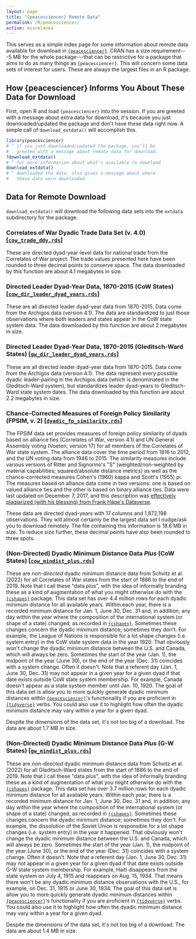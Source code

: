 ```yaml
---
layout: page
title: "{peacesciencer} Remote Data"
permalink: /R/peacesciencer/
active: miscelanea
---
```


This serves as a simple index page for some information about remote data available for download in [`{peacesciencer}`](http://svmiller.com/peacesciencer/). CRAN has a size requirement---5 MB for the whole package---that can be restrictive for a package that aims to do as many things as `{peacesciencer}`. This will concern some data sets of interest for users. These are always the largest files in an R package.

## How {peacesciencer} Informs You About These Data for Download

First, open R and load `{peacesciencer}` into the session. If you are greeted with a message about extra data for download, it's because you just downloaded/updated the package and don't have these data right now. A simple call of `download_extdata()` will accomplish this.

```r
library(peacesciencer)
# ^ if you just downloaded/updated the package, you'll be 
#   greeted with a message about remote data for download.
?download_extdata() 
# ^ for more information about what's available to download
download_extdata() 
# ^ downloaded the data, also gives a message about where
#   these data were downloaded.
```

## Data for Remote Download

`download_extdata()` will download the following data sets into the `extdata` subdirectory for the package.

### Correlates of War Dyadic Trade Data Set (v. 4.0) [[`cow_trade_ddy.rds`](http://svmiller.com/R/peacesciencer/cow_trade_ddy.rds)]

These are directed dyad-year-level data for national trade from the Correlates of War project. The trade values presented here have been rounded to three decimal points to conserve space. The data downloaded by this function are about 4.1 megabytes in size.

### Directed Leader Dyad-Year Data, 1870-2015 (CoW States) [[`cow_dir_leader_dyad_years.rds`](http://svmiller.com/R/peacesciencer/cow_dir_leader_dyad_years.rds)]

These are all directed leader dyad-year data from 1870-2015. Data come from the Archigos data (version 4.1). The data are standardized to just those observations where both leaders and states appear in the CoW state system data. The data downloaded by this function are about 2 megabytes in size.

### Directed Leader Dyad-Year Data, 1870-2015 (Gleditsch-Ward States) [[`gw_dir_leader_dyad_years.rds`](http://svmiller.com/R/peacesciencer/gw_dir_leader_dyad_years.rds)]

These are all directed leader dyad-year data from 1870-2015. Data come from the Archigos data (version 4.1). The data represent every possible dyadic leader-pairing in the Archigos data (which is denominated in the Gleditsch-Ward system), but standardizes leader dyad-years to Gleditsch-Ward state system dates. The data downloaded by this function are about 2.2 megabytes in size.

### Chance-Corrected Measures of Foreign Policy Similarity (FPSIM, v. 2) [[`dyadic_fp_similarity.rds`](http://svmiller.com/R/peacesciencer/dyadic_fp_similarity.rds)]

The FPSIM data set provides measures of foreign policy similarity of dyads based on alliance ties (Correlates of War, version 4.1) and UN General Assembly voting (Voeten, version 17) for all members of the Correlates of War state system. The alliance data cover the time period from 1816 to 2012, and the UN voting data from 1946 to 2015. The similarity measures include various versions of Ritter and Signorino's "S" (weighted/non-weighted by material capabilities; squared/absolute distance metrics) as well as the chance-corrected measures Cohen's (1960) kappa and Scott's (1955) pi. The measures based on alliance data come in two versions: one is based on valued alliance ties and the other is based on binary alliance ties. Data were last updated on December 7, 2017, and this description was [effectively plagiarized (with his blessing) from Frank Häge's Dataverse](https://dataverse.harvard.edu/dataset.xhtml?persistentId=doi:10.7910/DVN/ALVXLM&widget=dataverse@haege).

These data are directed dyad-years with 17 columns and 1,872,198 observations. They will almost certainly be the largest data set
I nudge/ask you to download remotely. The file containing this information is 18.6 MB in size. To reduce size further, these
decimal points have also been rounded to three spots.

### (Non-Directed) Dyadic Minimum Distance Data *Plus* (CoW States) [[`cow_mindist_plus.rds`](http://svmiller.com/R/peacesciencer/cow_mindist_plus.rds)]

These are *non-directed* dyadic minimum distance data from Schvitz et al.
(2022) for all Correlates of War states from the start of 1886 to the
end of 2019. Note that I call these "data *plus*", with the idea of
informally branding these as a kind of augmentation of what you might
otherwise do with the [`{cshapes}`](https://icr.ethz.ch/data/cshapes/) package. This data set has over
4.4 million rows for each dyadic minimum distance for all available
years. Within each year, there is a recorded minimum distance for Jan. 1,
June 30, Dec. 31 and, in addition, any day within the year where the
composition of the international system (or shape of a state) changed, as
recorded in [`{cshapes}`](https://icr.ethz.ch/data/cshapes/). Sometimes these changes concern the dyadic
minimum distance; sometimes they don't. For example, the League of Nations
is responsible for a lot shape changes (i.e. system entry) in the CoW state
system data in the year 1920. That obviously won't change the dyadic minimum
distance between the U.S. and Canada, which will always be zero. Sometimes the
start of the year (Jan. 1), the midpoint of the year (June 30), or the end of
the year (Dec. 31) coincides with a system change. Often it doesn't. Note that
a referent day (Jan. 1, June 30, Dec. 31) may not appear in a given year for
a given dyad if that date exists outside CoW state system membership. For
example, Canada doesn't appear as a state system member until Jan. 10, 1920.
The goal of this data set is allow you to more quickly generate dyadic
minimum distances within [`{peacesciencer}`](http://svmiller.com/peacesciencer/)'s functionality if you are
proficient in [`{tidyverse}`](https://www.tidyverse.org/) verbs. You could also use it to highlight
how often the dyadic minimum distance may vary within a year for a given
dyad.

Despite the dimensions of the data set, it's not too big of a download. The
data are about 1.7 MB in size.


### (Non-Directed) Dyadic Minimum Distance Data *Plus* (G-W States) [[`gw_mindist_plus.rds`](http://svmiller.com/R/peacesciencer/gw_mindist_plus.rds)]

These are *non-directed* dyadic minimum distance data from Schvitz et al.
(2022) for all Gleditsch-Ward states from the start of 1886 to the
end of 2019. Note that I call these "data *plus*", with the idea of
informally branding these as a kind of augmentation of what you might
otherwise do with the [`{cshapes}`](https://icr.ethz.ch/data/cshapes/) package. This data set has over
3.7 million rows for each dyadic minimum distance for all available
years. Within each year, there is a recorded minimum distance for Jan. 1,
June 30, Dec. 31 and, in addition, any day within the year where the
composition of the international system (or shape of a state) changed, as
recorded in [`{cshapes}`](https://icr.ethz.ch/data/cshapes/). Sometimes these changes concern the dyadic
minimum distance; sometimes they don't. For example, the dissolution of
the Soviet Union is responsible for a lot shape changes (i.e. system entry) in
the year it happened. That obviously won't change the dyadic minimum
distance between the U.S. and Canada, which will always be zero. Sometimes the
start of the year (Jan. 1), the midpoint of the year (June 30), or the end of
the year (Dec. 31) coincides with a system change. Often it doesn't. Note that
a referent day (Jan. 1, June 30, Dec. 31) may not appear in a given year for
a given dyad if that date exists outside G-W state system membership. For
example, Haiti disappears from the state system on July 4, 1915 and
reappears on Aug. 15, 1934. That means there won't be any dyadic minimum
distance observations with the U.S., for example, on Dec. 31, 1915 or June
30, 1934. The goal of this data set is allow you to more quickly generate dyadic
minimum distances within [`{peacesciencer}`](http://svmiller.com/peacesciencer/)'s functionality if you are
proficient in [`{tidyverse}`](https://www.tidyverse.org/) verbs. You could also use it to highlight
how often the dyadic minimum distance may vary within a year for a given
dyad.

Despite the dimensions of the data set, it's not too big of a download. The
data are about 1.4 MB in size.
